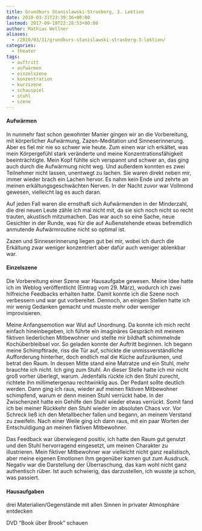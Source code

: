 ```yaml
---
title: Grundkurs Stanislawski-Strasberg, 3. Lektion
date: 2010-03-31T23:39:36+00:00
lastmod: 2017-09-18T22:28:53+00:00
author: Mathias Wellner
aliases: 
  - /2010/03/31/grundkurs-stanislawski-strasberg-3-lektion/
categories:
  - theater
tags:
  - auftritt
  - aufwärmen
  - einzelszene
  - konzentration
  - kurzszene
  - schauspiel
  - stuhl
  - szene
---
```

#### Aufwärmen

In nunmehr fast schon gewohnter Manier gingen wir an die Vorbereitung, mit körperlicher Aufwärmung, Zazen-Meditation und Sinneserinnerung. Aber es fiel mir nie so schwer wie heute. Zum einen war ich erkältet, was mein Körpergefühl stark veränderte und meine Konzentrationsfähigkeit beeinträchtigte. Mein Kopf fühlte sich verspannt und schwer an, das ging auch durch die Aufwärmung nicht weg. Und außerdem konnten es zwei Teilnehmer nicht lassen, unentwegt zu lachen. Sie waren direkt neben mir, immer wieder brach ein Lachen hervor. Es nahm kein Ende und zehrte an meinen erkältungsgeschwächten Nerven. In der Nacht zuvor war Vollmond gewesen, vielleicht lag es auch daran. 

Auf jeden Fall waren die ernsthaft sich Aufwärmenden in der Minderzahl, die drei neuen Leute zähle ich mal nicht mit, da sie sich noch nicht so recht trauten, akustisch mitzumachen. Das war auch so eine Sache, neue Gesichter in der Runde, was für die auf Außenstehende etwas befremdlich anmutende Aufwärmroutine nicht so optimal ist. 

Zazen und Sinneserinnerung liegen gut bei mir, wobei ich durch die Erkältung zwar weniger konzentriert aber dafür auch weniger ablenkbar war. 

#### Einzelszene

Die Vorbereitung einer Szene war Hausaufgabe gewesen. Meine Idee hatte ich im Weblog veröffentlicht (Eintrag vom 29. März), wodurch ich zwei hilfreiche Feedbacks erhalten hatte. Damit konnte ich die Szene noch verbessern und war gut vorbereitet. Dennoch, an einigen Stellen hatte ich mir wenig Gedanken gemacht und musste mehr oder weniger improvisieren. 

Meine Anfangsemotion war Wut auf Unordnung. Da konnte ich mich recht einfach hineinbegeben, ich führte ein imaginäres Gespräch mit meinem fiktiven liederlichen Mitbewohner und stellte mir bildhaft schimmelnde Kochüberbleibsel vor. So geladen konnte der Auftritt beginnen. Ich begann meine Schimpftirade, riss die Tür auf, schickte die unmissverständliche Aufforderung hinterher, doch endlich mal die Küche aufzuräumen, und betrat den Raum. In dessen Mitte stand eine Matratze und ein Stuhl, mehr brauchte ich nicht. Ich ging zum Stuhl. An dieser Stelle hatte ich mir nicht groß vorher überlegt, warum. Jedenfalls rückte ich den Stuhl zurecht, richtete ihn millimetergenau rechtwinklig aus. Der Pedant sollte deutlich werden. Dann ging ich raus, wieder auf meinen fiktiven Mitbewohner schimpfend, warum er denn meinen Stuhl verrückt habe. In der Zwischenzeit hatte ein Gehilfe den Stuhl wieder etwas verrückt. Somit fand ich bei meiner Rückkehr den Stuhl wieder im absoluten Chaos vor. Vor Schreck ließ ich den Metallbecher fallen und begann, an meinem Verstand zu zweifeln. Nach einer Weile ging ich dann raus, mit ein paar Worten der Entschuldigung an meinen fiktiven Mitbewohner. 

Das Feedback war überwiegend positiv, ich hatte den Raum gut genutzt und den Stuhl hervorragend eingesetzt, um meinen Charakter zu illustrieren. Mein fiktiver Mitbewohner war vielleicht nicht ganz realistisch, aber meine eigenen Emotionen ihm gegenüber kamen gut zum Ausdruck. Negativ war die Darstellung der Überraschung, das kam wohl nicht ganz authentisch rüber. Ist auch schwierig, das darzustellen, ich wusste ja schon, was passiert. 

#### Hausaufgaben

drei Materialien/Gegenstände mit allen Sinnen in privater Atmosphäre entdecken
  
DVD &#8220;Book über Brook&#8221; schauen